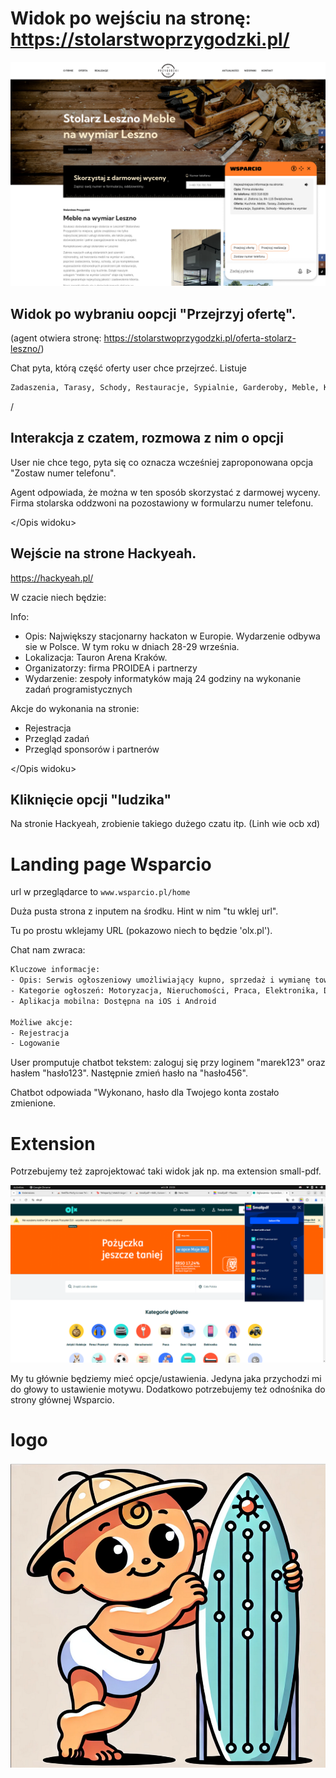 # Widok po wejściu na stronę: https://stolarstwoprzygodzki.pl/

![](img/1.png)

## Widok po wybraniu oopcji "Przejrzyj ofertę".

<Opis widoku>

(agent otwiera stronę: https://stolarstwoprzygodzki.pl/oferta-stolarz-leszno/)

Chat pyta, którą część oferty user chce przejrzeć. Listuje
```sh
Zadaszenia, Tarasy, Schody, Restauracje, Sypialnie, Garderoby, Meble, Kuchnie.
```

/<Opis widoku>

## Interakcja z czatem, rozmowa z nim o opcji

<Opis widoku>

User nie chce tego, pyta się co oznacza wcześniej zaproponowana opcja "Zostaw numer telefonu".

Agent odpowiada, że można w ten sposób skorzystać z darmowej wyceny. Firma stolarska oddzwoni na pozostawiony w formularzu numer telefonu.

</Opis widoku>

## Wejście na strone Hackyeah.

https://hackyeah.pl/ 

<Opis widoku>

W czacie niech będzie:

Info:
- Opis: Największy stacjonarny hackaton w Europie. Wydarzenie odbywa sie w Polsce. W tym roku w dniach 28-29 września.
- Lokalizacja: Tauron Arena Kraków.
- Organizatorzy: firma PROIDEA i partnerzy
- Wydarzenie: zespoły informatyków mają 24 godziny na wykonanie zadań programistycznych

Akcje do wykonania na stronie:
- Rejestracja
- Przegląd zadań 
- Przegląd sponsorów i partnerów

</Opis widoku>

## Kliknięcie opcji "ludzika"

Na stronie Hackyeah, zrobienie takiego dużego czatu itp. (Linh wie ocb xd)

# Landing page Wsparcio

url w przeglądarce to  `www.wsparcio.pl/home`

Duża pusta strona z inputem na środku. Hint w nim "tu wklej url".

Tu po prostu wklejamy URL (pokazowo niech to będzie 'olx.pl').

Chat nam zwraca:

```sh
Kluczowe informacje:
- Opis: Serwis ogłoszeniowy umożliwiający kupno, sprzedaż i wymianę towarów oraz usług między użytkownikami
- Kategorie ogłoszeń: Motoryzacja, Nieruchomości, Praca, Elektronika, Dom i Ogród, Moda, Dla Dzieci, Sport i Hobby, Zwierzęta, Usługi i Firmy, Muzyka i Edukacja
- Aplikacja mobilna: Dostępna na iOS i Android

Możliwe akcje:
- Rejestracja 
- Logowanie
```

User promputuje chatbot tekstem: zaloguj się przy loginem "marek123" oraz hasłem "hasło123". Następnie zmień hasło na "hasło456".

Chatbot odpowiada "Wykonano, hasło dla Twojego konta zostało zmienione.

# Extension
Potrzebujemy też zaprojektować taki widok jak np. ma extension small-pdf.

![](img/5.png)

My tu głównie będziemy mieć opcje/ustawienia. Jedyna jaka przychodzi mi do głowy to ustawienie motywu. Dodatkowo potrzebujemy też odnośnika do strony głównej Wsparcio.

# logo 
![](img/logo.png)







